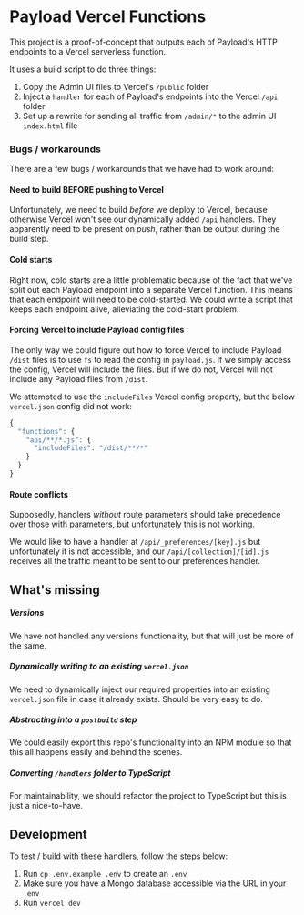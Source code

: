 # Payload Vercel Functions

This project is a proof-of-concept that outputs each of Payload's HTTP endpoints to a Vercel serverless function.

It uses a build script to do three things:

1. Copy the Admin UI files to Vercel's `/public` folder
2. Inject a `handler` for each of Payload's endpoints into the Vercel `/api` folder
3. Set up a rewrite for sending all traffic from `/admin/*` to the admin UI `index.html` file

### Bugs / workarounds

There are a few bugs / workarounds that we have had to work around:

#### Need to build BEFORE pushing to Vercel

Unfortunately, we need to build _before_ we deploy to Vercel, because otherwise Vercel won't see our dynamically added `/api` handlers. They apparently need to be present on _push_, rather than be output during the build step.

#### Cold starts

Right now, cold starts are a little problematic because of the fact that we've split out each Payload endpoint into a separate Vercel function. This means that each endpoint will need to be cold-started. We could write a script that keeps each endpoint alive, alleviating the cold-start problem.

#### Forcing Vercel to include Payload config files

The only way we could figure out how to force Vercel to include Payload `/dist` files is to use `fs` to read the config in `payload.js`. If we simply access the config, Vercel will include the files. But if we do not, Vercel will not include any Payload files from `/dist`.

We attempted to use the `includeFiles` Vercel config property, but the below `vercel.json` config did not work:

```js
{
  "functions": {
    "api/**/*.js": {
      "includeFiles": "/dist/**/*"
    }
  }
}
```

#### Route conflicts

Supposedly, handlers _without_ route parameters should take precedence over those with parameters, but unfortunately this is not working.

We would like to have a handler at `/api/_preferences/[key].js` but unfortunately it is not accessible, and our `/api/[collection]/[id].js` receives all the traffic meant to be sent to our preferences handler.

## What's missing

##### Versions

We have not handled any versions functionality, but that will just be more of the same.

##### Dynamically writing to an existing `vercel.json`

We need to dynamically inject our required properties into an existing `vercel.json` file in case it already exists. Should be very easy to do.

##### Abstracting into a `postbuild` step

We could easily export this repo's functionality into an NPM module so that this all happens easily and behind the scenes.

##### Converting `/handlers` folder to TypeScript

For maintainability, we should refactor the project to TypeScript but this is just a nice-to-have.

## Development

To test / build with these handlers, follow the steps below:

1. Run `cp .env.example .env` to create an `.env`
1. Make sure you have a Mongo database accessible via the URL in your `.env`
1. Run `vercel dev`

